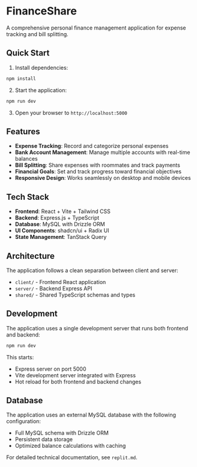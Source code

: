 # FinanceShare

A comprehensive personal finance management application for expense tracking and bill splitting.

## Quick Start

1. Install dependencies:
```bash
npm install
```

2. Start the application:
```bash
npm run dev
```

3. Open your browser to `http://localhost:5000`

## Features

- **Expense Tracking**: Record and categorize personal expenses
- **Bank Account Management**: Manage multiple accounts with real-time balances
- **Bill Splitting**: Share expenses with roommates and track payments
- **Financial Goals**: Set and track progress toward financial objectives
- **Responsive Design**: Works seamlessly on desktop and mobile devices

## Tech Stack

- **Frontend**: React + Vite + Tailwind CSS
- **Backend**: Express.js + TypeScript
- **Database**: MySQL with Drizzle ORM
- **UI Components**: shadcn/ui + Radix UI
- **State Management**: TanStack Query

## Architecture

The application follows a clean separation between client and server:

- `client/` - Frontend React application
- `server/` - Backend Express API
- `shared/` - Shared TypeScript schemas and types

## Development

The application uses a single development server that runs both frontend and backend:

```bash
npm run dev
```

This starts:
- Express server on port 5000
- Vite development server integrated with Express
- Hot reload for both frontend and backend changes

## Database

The application uses an external MySQL database with the following configuration:
- Full MySQL schema with Drizzle ORM
- Persistent data storage
- Optimized balance calculations with caching

For detailed technical documentation, see `replit.md`.